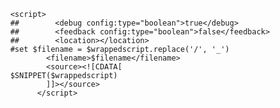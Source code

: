           <script>
          ##        <debug config:type="boolean">true</debug>
          ##        <feedback config:type="boolean">false</feedback>
          ##        <location></location>
          #set $filename = $wrappedscript.replace('/', '_')
                  <filename>$filename</filename>
                  <source><![CDATA[
          $SNIPPET($wrappedscript)
                  ]]></source>
                </script>
